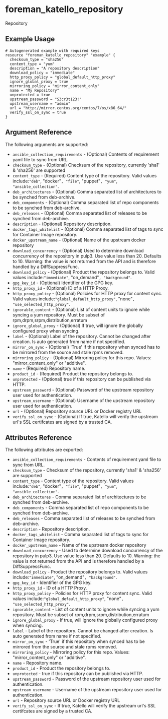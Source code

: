 
# foreman_katello_repository


Repository


## Example Usage

```
# Autogenerated example with required keys
resource "foreman_katello_repository" "example" {
  checksum_type = "sha256"
  content_type = "yum"
  description = "A repository description"
  download_policy = "immediate"
  http_proxy_policy = "global_default_http_proxy"
  ignore_global_proxy = true
  mirroring_policy = "mirror_content_only"
  name = "My Repository"
  unprotected = true
  upstream_password = "S3cr3t123!"
  upstream_username = "admin"
  url = "http://mirror.centos.org/centos/7/os/x86_64/"
  verify_ssl_on_sync = true
}
```


## Argument Reference

The following arguments are supported:

- `ansible_collection_requirements` - (Optional) Contents of requirement yaml file to sync from URL.
- `checksum_type` - (Optional) Checksum of the repository, currently 'sha1' & 'sha256' are supported
- `content_type` - (Required) Content type of the repository. Valid values include:`"deb"`, "docker"`, "file"`, "puppet"`, "yum"`, `"ansible_collection"`.
- `deb_architectures` - (Optional) Comma separated list of architectures to be synched from deb-archive.
- `deb_components` - (Optional) Comma separated list of repo components to be synched from deb-archive.
- `deb_releases` - (Optional) Comma separated list of releases to be synched from deb-archive.
- `description` - (Optional) Repository description.
- `docker_tags_whitelist` - (Optional) Comma separated list of tags to sync for Container Image repository.
- `docker_upstream_name` - (Optional) Name of the upstream docker repository
- `download_concurrency` - (Optional) Used to determine download concurrency of the repository in pulp3. Use value less than 20. Defaults to 10. Warning: the value is not returned from the API and is therefore handled by a DiffSuppressFunc.
- `download_policy` - (Optional) Product the repository belongs to. Valid values include:`"immediate"`, "on_demand"`, "background"`.
- `gpg_key_id` - (Optional) Identifier of the GPG key.
- `http_proxy_id` - (Optional) ID of a HTTP Proxy.
- `http_proxy_policy` - (Optional) Policies for HTTP proxy for content sync. Valid values include:`"global_default_http_proxy"`, "none"`, "use_selected_http_proxy"`.
- `ignorable_content` - (Optional) List of content units to ignore while syncing a yum repository. Must be subset of rpm,drpm,srpm,distribution,erratum
- `ignore_global_proxy` - (Optional) If true, will ignore the globally configured proxy when syncing.
- `label` - (Optional) Label of the repository. Cannot be changed after creation. Is auto generated from name if not specified.
- `mirror_on_sync` - (Optional) 'True' if this repository when synced has to be mirrored from the source and stale rpms removed.
- `mirroring_policy` - (Optional) Mirroring policy for this repo. Values: "mirror_content_only" or "additive".
- `name` - (Required) Repository name.
- `product_id` - (Required) Product the repository belongs to.
- `unprotected` - (Optional) true if this repository can be published via HTTP.
- `upstream_password` - (Optional) Password of the upstream repository user used for authentication.
- `upstream_username` - (Optional) Username of the upstream repository user used for authentication.
- `url` - (Optional) Repository source URL or Docker registry URL
- `verify_ssl_on_sync` - (Optional) If true, Katello will verify the upstream url's SSL certifcates are signed by a trusted CA.


## Attributes Reference

The following attributes are exported:

- `ansible_collection_requirements` - Contents of requirement yaml file to sync from URL.
- `checksum_type` - Checksum of the repository, currently 'sha1' & 'sha256' are supported
- `content_type` - Content type of the repository. Valid values include:`"deb"`, "docker"`, "file"`, "puppet"`, "yum"`, `"ansible_collection"`.
- `deb_architectures` - Comma separated list of architectures to be synched from deb-archive.
- `deb_components` - Comma separated list of repo components to be synched from deb-archive.
- `deb_releases` - Comma separated list of releases to be synched from deb-archive.
- `description` - Repository description.
- `docker_tags_whitelist` - Comma separated list of tags to sync for Container Image repository.
- `docker_upstream_name` - Name of the upstream docker repository
- `download_concurrency` - Used to determine download concurrency of the repository in pulp3. Use value less than 20. Defaults to 10. Warning: the value is not returned from the API and is therefore handled by a DiffSuppressFunc.
- `download_policy` - Product the repository belongs to. Valid values include:`"immediate"`, "on_demand"`, "background"`.
- `gpg_key_id` - Identifier of the GPG key.
- `http_proxy_id` - ID of a HTTP Proxy.
- `http_proxy_policy` - Policies for HTTP proxy for content sync. Valid values include:`"global_default_http_proxy"`, "none"`, "use_selected_http_proxy"`.
- `ignorable_content` - List of content units to ignore while syncing a yum repository. Must be subset of rpm,drpm,srpm,distribution,erratum
- `ignore_global_proxy` - If true, will ignore the globally configured proxy when syncing.
- `label` - Label of the repository. Cannot be changed after creation. Is auto generated from name if not specified.
- `mirror_on_sync` - 'True' if this repository when synced has to be mirrored from the source and stale rpms removed.
- `mirroring_policy` - Mirroring policy for this repo. Values: "mirror_content_only" or "additive".
- `name` - Repository name.
- `product_id` - Product the repository belongs to.
- `unprotected` - true if this repository can be published via HTTP.
- `upstream_password` - Password of the upstream repository user used for authentication.
- `upstream_username` - Username of the upstream repository user used for authentication.
- `url` - Repository source URL or Docker registry URL
- `verify_ssl_on_sync` - If true, Katello will verify the upstream url's SSL certifcates are signed by a trusted CA.

